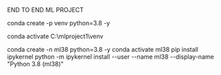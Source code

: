 END TO END ML PROJECT

conda create -p venv python=3.8 -y

 conda activate C:\mlproject1\venv

 conda create -n ml38 python=3.8 -y
conda activate ml38
pip install ipykernel
python -m ipykernel install --user --name ml38 --display-name "Python 3.8 (ml38)"
